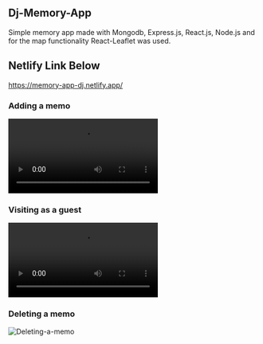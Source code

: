 ## Dj-Memory-App

Simple memory app made with Mongodb, Express.js, React.js, Node.js and for the map functionality React-Leaflet was used.

## Netlify Link Below

https://memory-app-dj.netlify.app/

### Adding a memo

![Adding-a-memo](./records/Saving-a-memo-fast.mp4.mp4)

### Visiting as a guest

![Visiting-as-a-guest](./records/Visiting-as-guest-fast.mp4.mp4)

### Deleting a memo

![Deleting-a-memo](https://clipchamp.com/watch/yG3dXPwM5zi)
